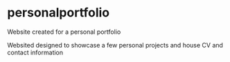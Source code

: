 # personalportfolio
Website created for a personal portfolio

Websited designed to showcase a few personal projects and house CV and contact information
